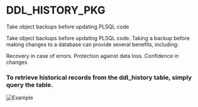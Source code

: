 # DDL_HISTORY_PKG
Take object backups before updating PLSQL code


Take object backups before updating PLSQL code.
Taking a backup before making changes to a database can provide several benefits, including:

Recovery in case of errors.
Protection against data loss.
Confidence in changes


### To retrieve historical records from the ddl_history table, simply query the table.

![Example](https://miro.medium.com/v2/resize:fit:720/format:webp/1*8a-ErCQKi-2tJf_QKoT3TA.png)
